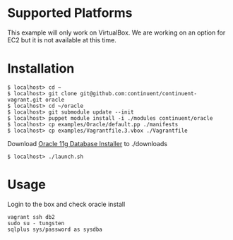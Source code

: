 # Supported Platforms

This example will only work on VirtualBox. We are working on an option for EC2 but it is not available at this time.

# Installation

    $ localhost> cd ~
    $ localhost> git clone git@github.com:continuent/continuent-vagrant.git oracle
    $ localhost> cd ~/oracle
    $ localhost> git submodule update --init
    $ localhost> puppet module install -i ./modules continuent/oracle
    $ localhost> cp examples/Oracle/default.pp ./manifests
    $ localhost> cp examples/Vagrantfile.3.vbox ./Vagrantfile
    
Download [Oracle 11g Database Installer](http://www.oracle.com/technetwork/database/enterprise-edition/downloads/112010-linx8664soft-100572.html) to ./downloads
    
    $ localhost> ./launch.sh

# Usage

Login to the box and check oracle install

    vagrant ssh db2
    sudo su - tungsten
    sqlplus sys/password as sysdba